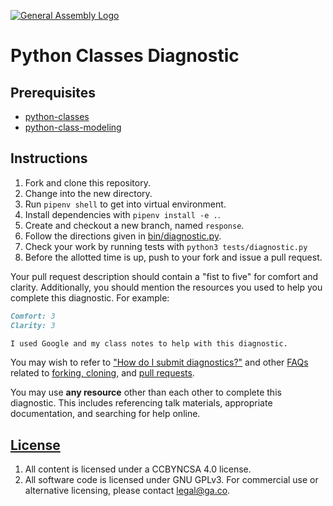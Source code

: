 [![General Assembly Logo](https://camo.githubusercontent.com/1a91b05b8f4d44b5bbfb83abac2b0996d8e26c92/687474703a2f2f692e696d6775722e636f6d2f6b6538555354712e706e67)](https://generalassemb.ly/education/web-development-immersive)

# Python Classes Diagnostic

## Prerequisites

- [python-classes](https://git.generalassemb.ly/ga-wdi-boston/python-classes)
- [python-class-modeling](https://git.generalassemb.ly/ga-wdi-boston/python-class-modeling)

## Instructions

1.  Fork and clone this repository.
1.  Change into the new directory.
2.  Run `pipenv shell` to get into virtual environment.
1.  Install dependencies with `pipenv install -e .`.
1.  Create and checkout a new branch, named `response`.
1.  Follow the directions given in [bin/diagnostic.py](bin/diagnostic.py).
2.  Check your work by running tests with `python3 tests/diagnostic.py`
1.  Before the allotted time is up, push to your fork and issue a pull request.

Your pull request description should contain a "fist to five" for comfort and
clarity. Additionally, you should mention the resources you used to help you
complete this diagnostic. For example:

```md
Comfort: 3
Clarity: 3

I used Google and my class notes to help with this diagnostic.
```

You may wish to refer to ["How do I submit diagnostics?"](https://github.com/ga-wdi-boston/meta/wiki/Diagnostics)
and other [FAQs](https://github.com/ga-wdi-boston/meta/wiki/) related to
[forking, cloning](https://github.com/ga-wdi-boston/meta/wiki/ForkAndClone),
and [pull requests](https://github.com/ga-wdi-boston/meta/wiki/PullRequest).

You may use **any resource** other than each other to complete this diagnostic.
This includes referencing talk materials, appropriate documentation, and
searching for help online.

## [License](LICENSE)

1.  All content is licensed under a CC­BY­NC­SA 4.0 license.
1.  All software code is licensed under GNU GPLv3. For commercial use or
    alternative licensing, please contact legal@ga.co.
